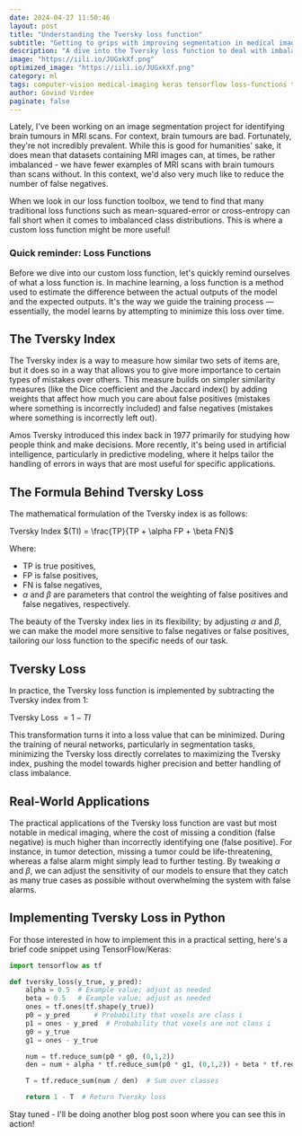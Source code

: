 ```yaml
---
date: 2024-04-27 11:50:46
layout: post
title: "Understanding the Tversky loss function"
subtitle: "Getting to grips with improving segmentation in medical imaging"
description: "A dive into the Tversky loss function to deal with imbalanced classes in imaging datasets"
image: "https://iili.io/JUGxkXf.png"
optimized_image: "https://iili.io/JUGxkXf.png" 
category: ml
tags: computer-vision medical-imaging keras tensorflow loss-functions tversky 
author: Govind Virdee
paginate: false
---
```


Lately, I've been working on an image segmentation project for identifying brain tumours in MRI scans. For context, brain tumours are bad. Fortunately, they're not incredibly prevalent. While this is good for humanities' sake, it does mean that datasets containing MRI images can, at times, be rather imbalanced - we have fewer examples of MRI scans with brain tumours than scans without. In this context, we'd also very much like to reduce the number of false negatives. 

When we look in our loss function toolbox, we tend to find that many traditional loss functions such as mean-squared-error or cross-entropy can fall short when it comes to imbalanced class distributions. This is where a custom loss function might be more useful! 

### Quick reminder: Loss Functions

Before we dive into our custom loss function, let's quickly remind ourselves of what a loss function is. In machine learning, a loss function is a method used to estimate the difference between the actual outputs of the model and the expected outputs. It's the way we guide the training process — essentially, the model learns by attempting to minimize this loss over time.

## The Tversky Index

The Tversky index is a way to measure how similar two sets of items are, but it does so in a way that allows you to give more importance to certain types of mistakes over others. This measure builds on simpler similarity measures (like the Dice coefficient and the Jaccard index() by adding weights that affect how much you care about false positives (mistakes where something is incorrectly included) and false negatives (mistakes where something is incorrectly left out).

Amos Tversky introduced this index back in 1977 primarily for studying how people think and make decisions. More recently, it's being used in artificial intelligence, particularly in predictive modeling, where it helps tailor the handling of errors in ways that are most useful for specific applications.

## The Formula Behind Tversky Loss

The mathematical formulation of the Tversky index is as follows:

Tversky Index $(TI) = \frac{TP}{TP + \alpha FP + \beta FN}$

Where:
- TP is true positives,
- FP is false positives,
- FN is false negatives,
- $\alpha$ and $\beta$ are parameters that control the weighting of false positives and false negatives, respectively.

The beauty of the Tversky index lies in its flexibility; by adjusting $\alpha$ and $\beta$, we can make the model more sensitive to false negatives or false positives, tailoring our loss function to the specific needs of our task.

## Tversky Loss

In practice, the Tversky loss function is implemented by subtracting the Tversky index from 1:


Tversky Loss $= 1 - TI$


This transformation turns it into a loss value that can be minimized. During the training of neural networks, particularly in segmentation tasks, minimizing the Tversky loss directly correlates to maximizing the Tversky index, pushing the model towards higher precision and better handling of class imbalance.

## Real-World Applications

The practical applications of the Tversky loss function are vast but most notable in medical imaging, where the cost of missing a condition (false negative) is much higher than incorrectly identifying one (false positive). For instance, in tumor detection, missing a tumor could be life-threatening, whereas a false alarm might simply lead to further testing. By tweaking $\alpha$ and $\beta$, we can adjust the sensitivity of our models to ensure that they catch as many true cases as possible without overwhelming the system with false alarms.

## Implementing Tversky Loss in Python

For those interested in how to implement this in a practical setting, here's a brief code snippet using TensorFlow/Keras:

```python
import tensorflow as tf

def tversky_loss(y_true, y_pred):
    alpha = 0.5  # Example value; adjust as needed
    beta = 0.5   # Example value; adjust as needed
    ones = tf.ones(tf.shape(y_true))
    p0 = y_pred      # Probability that voxels are class i
    p1 = ones - y_pred  # Probability that voxels are not class i
    g0 = y_true
    g1 = ones - y_true

    num = tf.reduce_sum(p0 * g0, (0,1,2))
    den = num + alpha * tf.reduce_sum(p0 * g1, (0,1,2)) + beta * tf.reduce_sum(p1 * g0, (0,1,2))

    T = tf.reduce_sum(num / den)  # Sum over classes

    return 1 - T  # Return Tversky loss

```

Stay tuned - I'll be doing another blog post soon where you can see this in action! 
